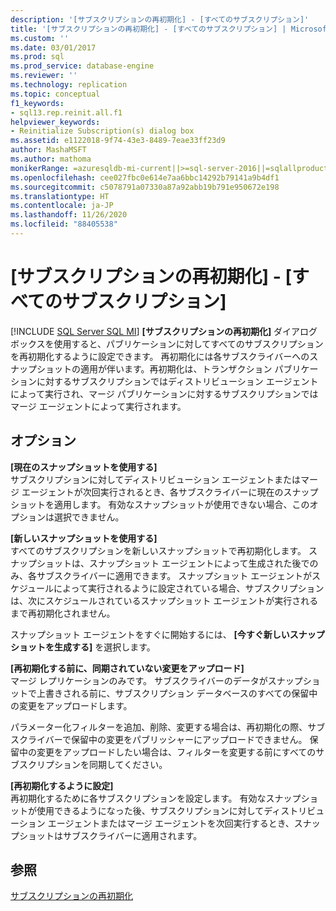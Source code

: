 ```yaml
---
description: '[サブスクリプションの再初期化] - [すべてのサブスクリプション]'
title: '[サブスクリプションの再初期化] - [すべてのサブスクリプション] | Microsoft Docs'
ms.custom: ''
ms.date: 03/01/2017
ms.prod: sql
ms.prod_service: database-engine
ms.reviewer: ''
ms.technology: replication
ms.topic: conceptual
f1_keywords:
- sql13.rep.reinit.all.f1
helpviewer_keywords:
- Reinitialize Subscription(s) dialog box
ms.assetid: e1122018-9f74-43e3-8489-7eae33ff23d9
author: MashaMSFT
ms.author: mathoma
monikerRange: =azuresqldb-mi-current||>=sql-server-2016||=sqlallproducts-allversions
ms.openlocfilehash: cee027fbc0e614e7aa6bbc14292b79141a9b4df1
ms.sourcegitcommit: c5078791a07330a87a92abb19b791e950672e198
ms.translationtype: HT
ms.contentlocale: ja-JP
ms.lasthandoff: 11/26/2020
ms.locfileid: "88405538"
---
```

# <a name="reinitialize-subscriptions---all-subscriptions"></a>[サブスクリプションの再初期化] - [すべてのサブスクリプション]
[!INCLUDE [SQL Server SQL MI](../../includes/applies-to-version/sql-asdbmi.md)]
  **[サブスクリプションの再初期化]** ダイアログ ボックスを使用すると、パブリケーションに対してすべてのサブスクリプションを再初期化するように設定できます。 再初期化には各サブスクライバーへのスナップショットの適用が伴います。再初期化は、トランザクション パブリケーションに対するサブスクリプションではディストリビューション エージェントによって実行され、マージ パブリケーションに対するサブスクリプションではマージ エージェントによって実行されます。  
  
## <a name="options"></a>オプション  
 **[現在のスナップショットを使用する]**  
 サブスクリプションに対してディストリビューション エージェントまたはマージ エージェントが次回実行されるとき、各サブスクライバーに現在のスナップショットを適用します。 有効なスナップショットが使用できない場合、このオプションは選択できません。  
  
 **[新しいスナップショットを使用する]**  
 すべてのサブスクリプションを新しいスナップショットで再初期化します。 スナップショットは、スナップショット エージェントによって生成された後でのみ、各サブスクライバーに適用できます。 スナップショット エージェントがスケジュールによって実行されるように設定されている場合、サブスクリプションは、次にスケジュールされているスナップショット エージェントが実行されるまで再初期化されません。  
  
 スナップショット エージェントをすぐに開始するには、 **[今すぐ新しいスナップショットを生成する]** を選択します。  
  
 **[再初期化する前に、同期されていない変更をアップロード]**  
 マージ レプリケーションのみです。 サブスクライバーのデータがスナップショットで上書きされる前に、サブスクリプション データベースのすべての保留中の変更をアップロードします。  
  
 パラメーター化フィルターを追加、削除、変更する場合は、再初期化の際、サブスクライバーで保留中の変更をパブリッシャーにアップロードできません。 保留中の変更をアップロードしたい場合は、フィルターを変更する前にすべてのサブスクリプションを同期してください。  
  
 **[再初期化するように設定]**  
 再初期化するために各サブスクリプションを設定します。 有効なスナップショットが使用できるようになった後、サブスクリプションに対してディストリビューション エージェントまたはマージ エージェントを次回実行するとき、スナップショットはサブスクライバーに適用されます。  
  
## <a name="see-also"></a>参照  
 [サブスクリプションの再初期化](../../relational-databases/replication/reinitialize-subscriptions.md)  
  
  
